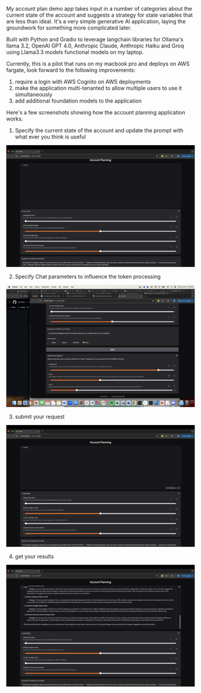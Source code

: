 My account plan demo app takes input in a number of categories about the current state of the account and suggests a strategy for state variables that are less than ideal. It's a very simple generative AI application, laying the groundwork for something more complicated later.

Built with Python and Gradio to leverage langchain libraries for Ollama's llama 3.2, OpenAI GPT 4.0, Anthropic Claude, Anthropic Haiku and Groq using Llama3.3 models functional models on my laptop.    

Currently, this is a pilot that runs on my macbook pro and deploys on AWS fargate, look forward to the  following improvements:

1. require a login with AWS Cognito on AWS deployments
2. make the application multi-tenanted to allow multiple users to use it simultaneously
4. add additional foundation models to the application

Here's a few screenshots showing how the account planning application works:

1. Specify the current state of the account and update the prompt with what ever you think is useful

![Account Planning App](../../images/app-inference-account-planning/1-specifyCurrentState.png)

2. Specify Chat parameters to influence the token processing

![Account Planning App](../../images/app-inference-account-planning/2-specifyChatbotParameters.png)

3. submit your request

![Account Planning App](../../images/app-inference-account-planning/3-submitRequest.png)

4. get your results

![Account Planning App](../../images/app-inference-account-planning/4-getCompletionResponse.png)

